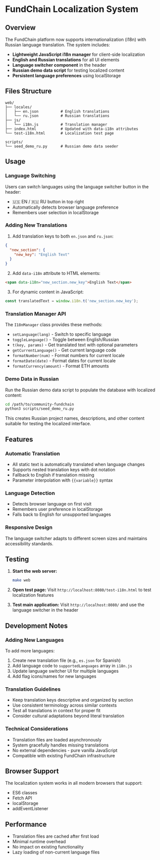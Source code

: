 # FundChain Localization System

## Overview

The FundChain platform now supports internationalization (i18n) with Russian language translation. The system includes:

- **Lightweight JavaScript i18n manager** for client-side localization
- **English and Russian translations** for all UI elements  
- **Language switcher component** in the header
- **Russian demo data script** for testing localized content
- **Persistent language preferences** using localStorage

## Files Structure

```
web/
├── locales/
│   ├── en.json          # English translations
│   └── ru.json          # Russian translations
├── js/
│   └── i18n.js          # Translation manager
├── index.html           # Updated with data-i18n attributes
└── test-i18n.html       # Localization test page

scripts/
└── seed_demo_ru.py      # Russian demo data seeder
```

## Usage

### Language Switching

Users can switch languages using the language switcher button in the header:
- 🇺🇸 EN / 🇷🇺 RU button in top right
- Automatically detects browser language preference
- Remembers user selection in localStorage

### Adding New Translations

1. Add translation keys to both `en.json` and `ru.json`:
```json
{
  "new_section": {
    "new_key": "English Text"
  }
}
```

2. Add `data-i18n` attribute to HTML elements:
```html
<span data-i18n="new_section.new_key">English Text</span>
```

3. For dynamic content in JavaScript:
```javascript
const translatedText = window.i18n.t('new_section.new_key');
```

### Translation Manager API

The `I18nManager` class provides these methods:

- `setLanguage(lang)` - Switch to specific language
- `toggleLanguage()` - Toggle between English/Russian  
- `t(key, params)` - Get translated text with optional parameters
- `getCurrentLanguage()` - Get current language code
- `formatNumber(num)` - Format numbers for current locale
- `formatDate(date)` - Format dates for current locale
- `formatCurrency(amount)` - Format ETH amounts

### Demo Data in Russian

Run the Russian demo data script to populate the database with localized content:

```bash
cd /path/to/community-fundchain
python3 scripts/seed_demo_ru.py
```

This creates Russian project names, descriptions, and other content suitable for testing the localized interface.

## Features

### Automatic Translation

- All static text is automatically translated when language changes
- Supports nested translation keys with dot notation
- Fallback to English if translation missing
- Parameter interpolation with `{{variable}}` syntax

### Language Detection

- Detects browser language on first visit
- Remembers user preference in localStorage
- Falls back to English for unsupported languages

### Responsive Design

The language switcher adapts to different screen sizes and maintains accessibility standards.

## Testing

1. **Start the web server:**
   ```bash
   make web
   ```

2. **Open test page:**
   Visit `http://localhost:8080/test-i18n.html` to test localization features

3. **Test main application:**
   Visit `http://localhost:8080/` and use the language switcher in the header

## Development Notes

### Adding New Languages

To add more languages:

1. Create new translation file (e.g., `es.json` for Spanish)
2. Add language code to `supportedLanguages` array in `i18n.js`
3. Update language switcher UI for multiple languages
4. Add flag icons/names for new languages

### Translation Guidelines

- Keep translation keys descriptive and organized by section
- Use consistent terminology across similar contexts
- Test all translations in context for proper fit
- Consider cultural adaptations beyond literal translation

### Technical Considerations

- Translation files are loaded asynchronously
- System gracefully handles missing translations
- No external dependencies - pure vanilla JavaScript
- Compatible with existing FundChain infrastructure

## Browser Support

The localization system works in all modern browsers that support:
- ES6 classes
- Fetch API  
- localStorage
- addEventListener

## Performance

- Translation files are cached after first load
- Minimal runtime overhead
- No impact on existing functionality
- Lazy loading of non-current language files